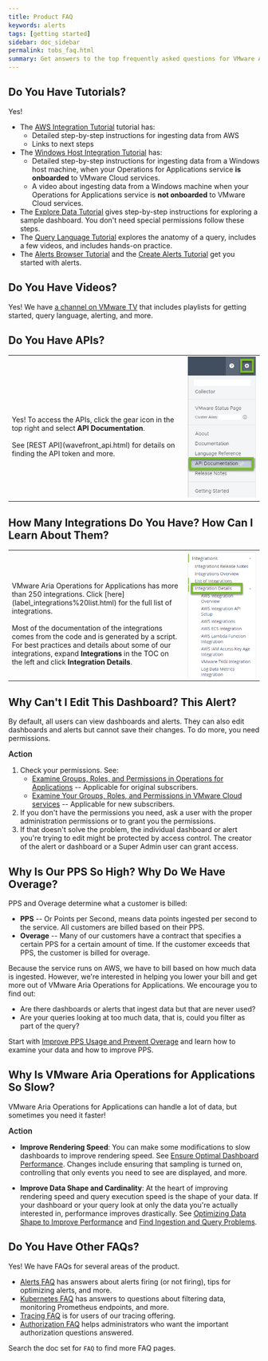 ```yaml
---
title: Product FAQ
keywords: alerts
tags: [getting started]
sidebar: doc_sidebar
permalink: tobs_faq.html
summary: Get answers to the top frequently asked questions for VMware Aria Operations for Applications (formerly known as Tanzu Observability by Wavefront).
---
```


## Do You Have Tutorials?

Yes!
* The [AWS Integration Tutorial](hello_wavefront_aws_tutorial.html) tutorial has:
  - Detailed step-by-step instructions for ingesting data from AWS
  - Links to next steps
* The [Windows Host Integration Tutorial](windows_host_tutorial.html) has:
  - Detailed step-by-step instructions for ingesting data from a Windows host machine, when your Operations for Applications service **is onboarded** to VMware Cloud services.
  - A video about ingesting data from a Windows machine when your Operations for Applications service is **not onboarded** to VMware Cloud services.
* The [Explore Data Tutorial](tutorial_dashboards.html) gives step-by-step instructions for exploring a sample dashboard. You don't need special permissions follow these steps.
* The [Query Language Tutorial](query_language_getting_started.html) explores the anatomy of a query, includes a few videos, and includes hands-on practice.
* The [Alerts Browser Tutorial](alerts.html#alerts-browser-tutorial) and the [Create Alerts Tutorial](alerts_manage.html#create-alert-tutorial) get you started with alerts.

## Do You Have Videos?

Yes! We have [a channel on VMware TV](https://vmwaretv.vmware.com/channel/Tanzu%2BObservability/252649793) that includes playlists for getting started, query language, alerting, and more.

## Do You Have APIs?

<table style="width: 100%;">
<tbody>
<tr>
<td width="70%" markdown="span"><br><br>Yes! To access the APIs, click the gear icon in the top right and select <strong>API Documentation</strong>. <br><br>
See [REST API](wavefront_api.html) for details on finding the API token and more.</td>
<td width="30%"><img src="/images/api_doc_menu.png" alt="screenshot of gear icon menu with API documentation selected"></td></tr>
</tbody>
</table>

## How Many Integrations Do You Have? How Can I Learn About Them?

<table style="width: 100%;">
<tbody>
<tr>
<td width="70%" markdown="span"><br><br>VMware Aria Operations for Applications has more than 250 integrations. Click [here](label_integrations%20list.html) for the full list of integrations.<br><br>
Most of the documentation of the integrations comes from the code and is generated by a script. For best practices and details about some of our integrations, expand <strong>Integrations</strong> in the TOC on the left and click <strong>Integration Details</strong>.</td>
<td width="30%"><img src="/images/integration_details.png" alt="screenshot of doc set table of contents, integration details opened"></td></tr>
</tbody>
</table>

## Why Can't I Edit This Dashboard? This Alert?

By default, all users can view dashboards and alerts. They can also edit dashboards and alerts but cannot save their changes. To do more, you need permissions.

<p><span style="font-size: 1.1em; font-weight: 600">Action</span></p>

1. Check your permissions. See:
   * [Examine Groups, Roles, and Permissions in Operations for Applications](users_account_managing.html#examine-groups-roles-and-permissions) -- Applicable for original subscribers.
   * [Examine Your Groups, Roles, and Permissions in VMware Cloud services](csp_users_account_managing.html#examine-your-groups-roles-and-permissions) -- Applicable for new subscribers.
2. If you don't have the permissions you need, ask a user with the proper administration permissions or to grant you the permissions.
3. If that doesn't solve the problem, the individual dashboard or alert you're trying to edit might be protected by access control. The creator of the alert or dashboard or a Super Admin user can grant access.

## Why Is Our PPS So High? Why Do We Have Overage?

PPS and Overage determine what a customer is billed:
* **PPS** -- Or Points per Second, means data points ingested per second to the service. All customers are billed based on their PPS.
* **Overage** -- Many of our customers have a contract that specifies a certain PPS for a certain amount of time. If the customer exceeds that PPS, the customer is billed for overage.

Because the service runs on AWS, we have to bill based on how much data is ingested. However, we're interested in helping you lower your bill and get more out of VMware Aria Operations for Applications. We encourage you to find out:
* Are there dashboards or alerts that ingest data but that are never used?
* Are your queries looking at too much data, that is, could you filter as part of the query?

Start with [Improve PPS Usage and Prevent Overage](wavefront_usage_info.html) and learn how to examine your data and how to improve PPS.


## Why Is VMware Aria Operations for Applications So Slow?

VMware Aria Operations for Applications can handle a lot of data, but sometimes you need it faster!

<p><span style="font-size: 1.1em; font-weight: 600">Action</span></p>

* **Improve Rendering Speed**: You can make some modifications to slow dashboards to improve rendering speed. See [Ensure Optimal Dashboard Performance](ui_dashboards.html#ensure-optimal-dashboard-performance). Changes include ensuring that sampling is turned on, controlling that only events you need to see are displayed, and more.

* **Improve Data Shape and Cardinality**: At the heart of improving rendering speed and query execution speed is the shape of your data. If your dashboard or your query look at only the data you're actually interested in, performance improves drastically. See [Optimizing Data Shape to Improve Performance](optimize_data_shape.html) and [Find Ingestion and Query Problems](monitoring_overview.html).

## Do You Have Other FAQs?

Yes! We have FAQs for several areas of the product.
* [Alerts FAQ](alerts_faq.html) has answers about alerts firing (or not firing), tips for optimizing alerts, and more.
* [Kubernetes FAQ](wavefront_kubernetes_faq.html) has answers to questions about filtering data, monitoring Prometheus endpoints, and more.
* [Tracing FAQ](tracing_faq.html) is for users of our tracing offering.
* [Authorization FAQ](authorization-faq.html) helps administrators who want the important authorization questions answered.

Search the doc set for `FAQ` to find more FAQ pages.
